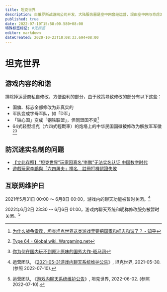 ```yaml
---
title: 坦克世界
description: 白俄罗斯战游网公司开发，大陆服务器是空中网曾经运营，现由空中网与奇虎360联合运营
published: true
date: 2022-07-10T15:58:00.580+08:00
特殊标签标记: #无标签
editor: markdown
dateCreated: 2020-10-23T10:08:33.694+08:00
---
```


# 坦克世界

## 游戏内容的和谐

排除掉运营商私自修改，方便盈利的部分，由于政策导致修改的部分有以下这些：

+   国旗、标志全部修改为非真实的
+   军队变成字母军队，如「D军」
+   「轴心国」变成「钢铁联盟」，但同盟国不变[^36759652]
+   64式轻型坦克（六四式輕戰車）的炮塔上的中华民国国徽被修改为解放军军徽[^Ch24_Type64][^42986]

[^36759652]: [为什么战争雷霆，坦克坦克世界这类游戏里要把国家和标志和谐了？ - 知乎](https://web.archive.org/web/20201023093816/https://www.zhihu.com/question/36759652)

[^Ch24_Type64]: [Type 64 - Global wiki. Wargaming.net](https://web.archive.org/web/20201023095619/https://wiki.wargaming.net/en/Tank:Ch24_Type64)

[^42986]: [你为何在国内玩不到原汁原味的国外大作-斑马网](https://web.archive.org/web/20201023094636/http://www.banma.com/site/article?aid=42986)

## 防沉迷实名制的问题

+   [【立此存照】“坦克世界”玩家因真名“李鹏”无法实名认证 中国数字时代](https://web.archive.org/web/20201003024853/https://chinadigitaltimes.net/chinese/2020/05/【立此存照】坦克世界玩家因真名李鹏无/)
+   [遊戲玩家李鵬與「六四屠夫」撞名　註冊打機認證失敗](https://web.archive.org/web/20201023100457/https://www.rfa.org/cantonese/news/butcher-05292020101123.html)

## 互联网维护日

2021年5月31日 00:00 ～ 6月8日 00:00，游戏内的聊天功能被暂时关闭。[^cm20]

[^cm20]: 运营团队, 《[2021-05-31游戏内聊天系统维护公告](https://web.archive.org/web/20220227010926/https://wotgame.cn/zh-cn/news/announcement/chatsystem-maintenance-20210531/)》, 坦克世界, 2021-05-30. (参照 2022-07-10).

2022年6月2日 23:30 ～ 6月6日 01:00，游戏内聊天系统和昵称修改服务被暂时关闭。[^nt8]

[^nt8]: 运营团队, 《[游戏内聊天系统维护公告](https://web.archive.org/web/20220710031916/https://wotgame.cn/zh-cn/news/announcement/announcement8/)》, 坦克世界, 2022-06-02. (参照 2022-07-10).
